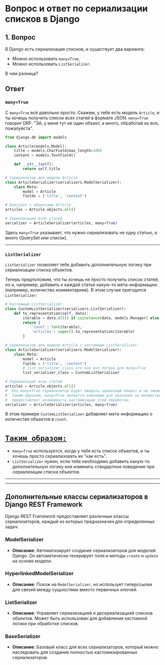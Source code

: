 
# Вопрос и ответ по сериализации списков в Django

## 1. Вопрос
В Django есть сериализация списков, и существует два варианта:
- Можно использовать `many=True`,
- Можно использовать `ListSerializer`.

В чем разница?

## Ответ

### `many=True`
С `many=True` всё довольно просто. Скажем, у тебя есть модель `Article`, и ты хочешь получить список всех статей в формате JSON. `many=True` говорит DRF: "Эй, у меня тут не один объект, а много, обработай их все, пожалуйста".

```python
from django.db import models

class Article(models.Model):
    title = models.CharField(max_length=100)
    content = models.TextField()

    def __str__(self):
        return self.title

# Сериализатор для модели Article
class ArticleSerializer(serializers.ModelSerializer):
    class Meta:
        model = Article
        fields = ('title', 'content')

# QuerySet с объектами Article
articles = Article.objects.all()

# Сериализация всех статей
serializer = ArticleSerializer(articles, many=True)
```

Здесь `many=True` указывает, что нужно сериализовать не одну статью, а много (QuerySet или список).

---

### `ListSerializer`
`ListSerializer` позволяет тебе добавить дополнительную логику при сериализации списка объектов.

Теперь предположим, что ты хочешь не просто получить список статей, но и, например, добавить к каждой статье какую-то мета-информацию (например, количество комментариев). В этом случае пригодится `ListSerializer`:

```python
# Кастомный ListSerializer
class CustomListSerializer(serializers.ListSerializer):
    def to_representation(self, data):
        iterable = data.all() if isinstance(data, models.Manager) else data
        return {
            'count': len(iterable),
            'articles': super().to_representation(iterable)
        }

# Сериализатор для модели Article с кастомным ListSerializer
class ArticleSerializer(serializers.ModelSerializer):
    class Meta:
        model = Article
        fields = ('title', 'content')
        # list_serializer_class это как доп логика для many=True
        list_serializer_class = CustomListSerializer

# Сериализация всех статей
articles = Article.objects.all()
#  без many=True сериализатор будет ожидать одиночный объект и не сможет корректно обработать список.
#  Таким образом, many=True является ключевым для указания на множественность объектов, а list_serializer_class
#  предоставляет возможность кастомизации этой обработки.
serializer = ArticleSerializer(articles, many=True)
```

В этом примере `CustomListSerializer` добавляет мета-информацию о количестве объектов в `count`.
# <u>**`Таким образом:`**</u>
- `many=True` используется, когда у тебя есть список объектов, и ты хочешь просто сериализовать их "как есть".
- `ListSerializer` нужен, если тебе необходимо добавить какую-то дополнительную логику или изменить стандартное поведение при сериализации списка объектов.


---

---

## Дополнительные классы сериализаторов в Django REST Framework

Django REST Framework предоставляет различные классы сериализаторов, каждый из которых предназначен для определенных задач:

### ModelSerializer
- **Описание**: Автоматизирует создание сериализаторов для моделей Django. Он автоматически генерирует поля и методы `create` и `update` на основе модели.

### HyperlinkedModelSerializer
- **Описание**: Похож на `ModelSerializer`, но использует гиперссылки для связей между сущностями вместо первичных ключей.

### ListSerializer
- **Описание**: Управляет сериализацией и десериализацией списков объектов. Может быть использован для добавления кастомной логики при обработке списков.

### BaseSerializer
- **Описание**: Базовый класс для всех сериализаторов, который можно наследовать для создания полностью кастомизированных сериализаторов.
